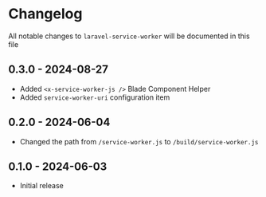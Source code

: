 # Changelog

All notable changes to `laravel-service-worker` will be documented in this file

## 0.3.0 - 2024-08-27

- Added `<x-service-worker-js />` Blade Component Helper
- Added `service-worker-uri` configuration item

## 0.2.0 - 2024-06-04

- Changed the path from `/service-worker.js` to `/build/service-worker.js`

## 0.1.0 - 2024-06-03

- Initial release